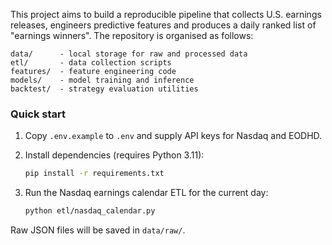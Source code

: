 This project aims to build a reproducible pipeline that collects U.S. earnings releases, engineers predictive features and produces a daily ranked list of "earnings winners". The repository is organised as follows:

```
data/      - local storage for raw and processed data
etl/       - data collection scripts
features/  - feature engineering code
models/    - model training and inference
backtest/  - strategy evaluation utilities
```

### Quick start

1. Copy `.env.example` to `.env` and supply API keys for Nasdaq and EODHD.
2. Install dependencies (requires Python 3.11):

   ```bash
   pip install -r requirements.txt
   ```

3. Run the Nasdaq earnings calendar ETL for the current day:

   ```bash
   python etl/nasdaq_calendar.py
   ```

Raw JSON files will be saved in `data/raw/`.
